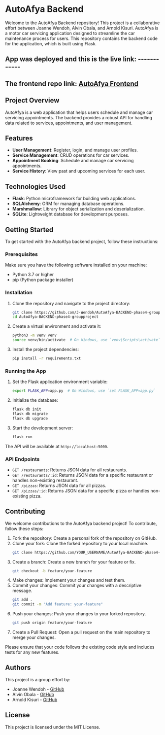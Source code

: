 # AutoAfya Backend

Welcome to the AutoAfya Backend repository! This project is a collaborative effort between Joanne Wendoh, Alvin Obala, and Arnold Kisuri. AutoAfya is a motor car servicing application designed to streamline the car maintenance process for users. This repository contains the backend code for the application, which is built using Flask.

## App was deployed and this is the live link: ------------

## The frontend repo link: [AutoAfya Frontend](https://github.com/J-Wendoh/AutoAfya-FRONTEND-phase4-groupproject)

## Project Overview

AutoAfya is a web application that helps users schedule and manage car servicing appointments. The backend provides a robust API for handling data related to services, appointments, and user management.

## Features

- **User Management**: Register, login, and manage user profiles.
- **Service Management**: CRUD operations for car services.
- **Appointment Booking**: Schedule and manage car servicing appointments.
- **Service History**: View past and upcoming services for each user.

## Technologies Used

- **Flask**: Python microframework for building web applications.
- **SQLAlchemy**: ORM for managing database operations.
- **Marshmallow**: Library for object serialization and deserialization.
- **SQLite**: Lightweight database for development purposes.

## Getting Started

To get started with the AutoAfya backend project, follow these instructions:

### Prerequisites

Make sure you have the following software installed on your machine:

- Python 3.7 or higher
- pip (Python package installer)

### Installation

1. Clone the repository and navigate to the project directory:
    ```bash
    git clone https://github.com/J-Wendoh/AutoAfya-BACKEND-phase4-groupproject.git
    cd AutoAfya-BACKEND-phase4-groupproject
    ```

2. Create a virtual environment and activate it:
    ```bash
    python3 -m venv venv
    source venv/bin/activate  # On Windows, use `venv\Scripts\activate`
    ```

3. Install the project dependencies:
    ```bash
    pip install -r requirements.txt
    ```

### Running the App

1. Set the Flask application environment variable:
    ```bash
    export FLASK_APP=app.py  # On Windows, use `set FLASK_APP=app.py`
    ```

2. Initialize the database:
    ```bash
    flask db init
    flask db migrate
    flask db upgrade
    ```

3. Start the development server:
    ```bash
    flask run
    ```

The API will be available at `http://localhost:5000`.

### API Endpoints

- `GET /restaurants`: Returns JSON data for all restaurants.
- `GET /restaurants/:id`: Returns JSON data for a specific restaurant or handles non-existing restaurant.
- `GET /pizzas`: Returns JSON data for all pizzas.
- `GET /pizzas/:id`: Returns JSON data for a specific pizza or handles non-existing pizza.

## Contributing

We welcome contributions to the AutoAfya backend project! To contribute, follow these steps:

1. Fork the repository: Create a personal fork of the repository on GitHub.
2. Clone your fork: Clone the forked repository to your local machine.
    ```bash
    git clone https://github.com/YOUR_USERNAME/AutoAfya-BACKEND-phase4-groupproject.git
    ```
3. Create a branch: Create a new branch for your feature or fix.
    ```bash
    git checkout -b feature/your-feature
    ```
4. Make changes: Implement your changes and test them.
5. Commit your changes: Commit your changes with a descriptive message.
    ```bash
    git add .
    git commit -m "Add feature: your-feature"
    ```
6. Push your changes: Push your changes to your forked repository.
    ```bash
    git push origin feature/your-feature
    ```
7. Create a Pull Request: Open a pull request on the main repository to merge your changes.

Please ensure that your code follows the existing code style and includes tests for any new features.

## Authors

This project is a group effort by:

- Joanne Wendoh - [GitHub](https://github.com/J-Wendoh)
- Alvin Obala - [GitHub](https://github.com/alvin-obala)
- Arnold Kisuri - [GitHub](https://github.com/arnold-kisuri)

## License

This project is licensed under the MIT License.

